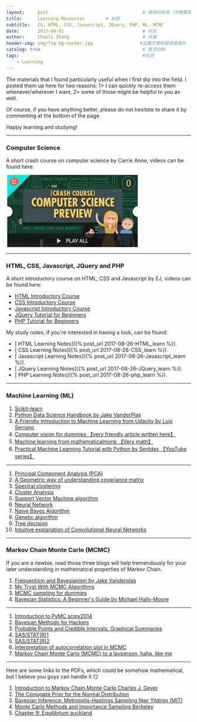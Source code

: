 ```yaml
---
layout:     post                                    # 使用的布局（不需要改）
title:      Learning Resources        # 标题
subtitle:   CS, HTML, CSS, Javascript, JQuery, PHP, ML, MCMC            #副标题
date:       2017-09-01                              # 时间
author:     Chaoli Zhang                            # 作者
header-img: img/Tag-bg-hacker.jpg                  #这篇文章标题背景图片
catalog: true                                       # 是否归档
tags:                                               #标签
    - Learning
---
```


The materials that I found particularly useful when I first dip into the field. I posted them up here for two reasons: 1> I can quickly re-access them whenever/wherever I want,  2> some of those might be helpful to you as well.

Of course, if you have anything better, please do not hesitate to share it by commenting at the bottom of the page.

Happy learning and studying!

---
### Computer Science
A short crash course on computer science by Carrie Anne, videos can be found here:


[![](/img/Resource/CS_crash.png)](https://www.youtube.com/playlist?list=PL8dPuuaLjXtNlUrzyH5r6jN9ulIgZBpdo)


---
### HTML, CSS, Javascript, JQuery and PHP
A short introductory course on HTML, CSS and Javascript by EJ, videos can be found here:
- [HTML Introductory Course](https://www.youtube.com/playlist?list=PLr6-GrHUlVf_ZNmuQSXdS197Oyr1L9sPB)
- [CSS Introductory Course](https://www.youtube.com/playlist?list=PLr6-GrHUlVf8JIgLcu3sHigvQjTw_aC9C)
- [Javascript Introductory Course](https://www.youtube.com/playlist?list=PLr6-GrHUlVf96NLj3PQq-tmEB6woZjwEl)
- [JQuery Tutorial for Beginners](https://www.youtube.com/playlist?list=PLr6-GrHUlVf_RNxQQkQnEwUiHELmB0fW1)
- [PHP Tutorial for Beginners](https://www.youtube.com/playlist?list=PLr6-GrHUlVf86WpAyqV5dJUwYUUTzJWWV)

My study notes, if you're interested in having a look, can be found:
- [ HTML Learning Notes]({% post_url 2017-08-26-HTML_learn %}).
- [ CSS Learning Notes]({% post_url 2017-08-26-CSS_learn %}).
- [ Javascript Learning Notes]({% post_url 2017-08-26-Javascript_learn %}).
- [ JQuery Learning Notes]({% post_url 2017-08-26-JQuery_learn %}).
- [ PHP Learning Notes]({% post_url 2017-08-26-php_learn %}).

---
### Machine Learning (ML)

1. [Scikit-learn](http://scikit-learn.org/stable/tutorial/index.html)
1. [Python Data Science Handbook by Jake VanderPlas](https://jakevdp.github.io/PythonDataScienceHandbook/)
1. [A Friendly Introduction to Machine Learning from Udacity by Luis Serrano](https://www.youtube.com/playlist?list=PLs8w1Cdi-zvYwsjQk-C6SVK92z2y4xoBV)
1. [Computer vision for dummies 【very friendly article written here】](http://www.visiondummy.com/)
1. [Machine learning from mathematicalmonk 【Very math】](https://www.youtube.com/playlist?list=PLD0F06AA0D2E8FFBA)
1. [Practical Machine Learning Tutorial with Python by Sentdex 【YouTube series】](https://www.youtube.com/playlist?list=PLQVvvaa0QuDfKTOs3Keq_kaG2P55YRn5v)

---

1. [Principal Component Analysis (PCA)](http://stats.stackexchange.com/questions/2691/making-sense-of-principal-component-analysis-eigenvectors-eigenvalues)
1. [A Geometric way of understanding covariance matrix](http://www.visiondummy.com/2014/04/geometric-interpretation-covariance-matrix/)
1. [Spectral clustering](https://calculatedcontent.com/2012/10/09/spectral-clustering/)
1. [Cluster Analysis](https://www-users.cs.umn.edu/~kumar/dmbook/ch8.pdf)
1. [Support Vector Machine algorithm](https://www.analyticsvidhya.com/blog/2015/10/understaing-support-vector-machine-example-code/)
1. [Neural Network](https://www.quora.com/What-is-an-intuitive-explanation-of-Convolutional-Neural-Networks)
1. [Naive Bayes Algorithm](https://www.analyticsvidhya.com/blog/2015/09/naive-bayes-explained/)
1. [Genetic algorithm](https://www.neuraldesigner.com/blog/genetic_algorithms_for_feature_selection)
1. [Tree decision](https://www.analyticsvidhya.com/blog/2016/04/complete-tutorial-tree-based-modeling-scratch-in-python/)
1. [ Intuitive explanation of Convolutional Neural Networks](https://www.quora.com/What-is-an-intuitive-explanation-of-Convolutional-Neural-Networks)

---
### Markov Chain Monte Carlo (MCMC)

If you are a newbie, read those three blogs will help tremendously for your later understanding in mathematical properties of Markov Chain.

1. [Frequentism and Bayesianism by Jake Vanderplas](http://jakevdp.github.io/blog/2014/03/11/frequentism-and-bayesianism-a-practical-intro/)
1. [My Tryst With MCMC Algorithms](http://mlwhiz.com/blog/2015/08/19/MCMC_Algorithms_Beta_Distribution/)
1. [MCMC sampling for dummies](http://twiecki.github.io/blog/2015/11/10/mcmc-sampling/)
1. [Bayesian Statistics: A Beginner's Guide by Michael Halls-Moore](https://www.quantstart.com/articles/Bayesian-Statistics-A-Beginners-Guide   )

---

1. [Introduction to PyMC scipy2014](https://github.com/fonnesbeck/scipy2014_tutorial/blob/master/3_Introduction-to-PyMC.ipynb)
1. [Bayesian Methods for Hackers](http://camdavidsonpilon.github.io/Probabilistic-Programming-and-Bayesian-Methods-for-Hackers/#contents)
1. [Probable Points and Credible Intervals: Graphical Summaries](http://www.sumsar.net/blog/2014/10/probable-points-and-credible-intervals-part-one/)
1. [SAS/STAT(R)1](https://support.sas.com/documentation/cdl/en/statug/63033/HTML/default/viewer.htm#statug_introbayes_sect005.htm)
1. [SAS/STAT(R)2](https://support.sas.com/documentation/cdl/en/statug/63033/HTML/default/viewer.htm#statug_introbayes_sect008.htm)
1. [Interpretation of autocorrelation plot in MCMC](https://stats.stackexchange.com/questions/119879/how-to-interpret-autocorrelation-plot-in-mcmc)
1. [Markov Chain Monte Carlo (MCMC) to a layperson, haha, like me](https://stats.stackexchange.com/questions/165/how-would-you-explain-markov-chain-monte-carlo-mcmc-to-a-layperson/207#207?newreg=ad3f6d53eeea46a7a73232b8fd57c7d5)

---
Here are some links to the PDFs, which could be somehow mathematical, but I believe you guys can handle it 😏

1. [Introduction to Markov Chain Monte Carlo Charles J. Geyer](http://www.mcmchandbook.net/HandbookChapter1.pdf)
1. [The Conjugate Prior for the Normal Distribution](http://people.eecs.berkeley.edu/~jordan/courses/260-spring10/lectures/lecture5.pdf)
1. [Bayesian Inference: Metropolis-Hastings Sampling Ilker Yildirim (MIT)](http://www.mit.edu/~ilkery/papers/MetropolisHastingsSampling.pdf)
1. [Monte Carlo Methods and Importance Sampling Berkeley](http://ib.berkeley.edu/labs/slatkin/eriq/classes/guest_lect/mc_lecture_notes.pdf)
1. [Chapter 9: Equilibrium auckland](https://www.stat.auckland.ac.nz/~fewster/325/notes/ch9.pdf)
